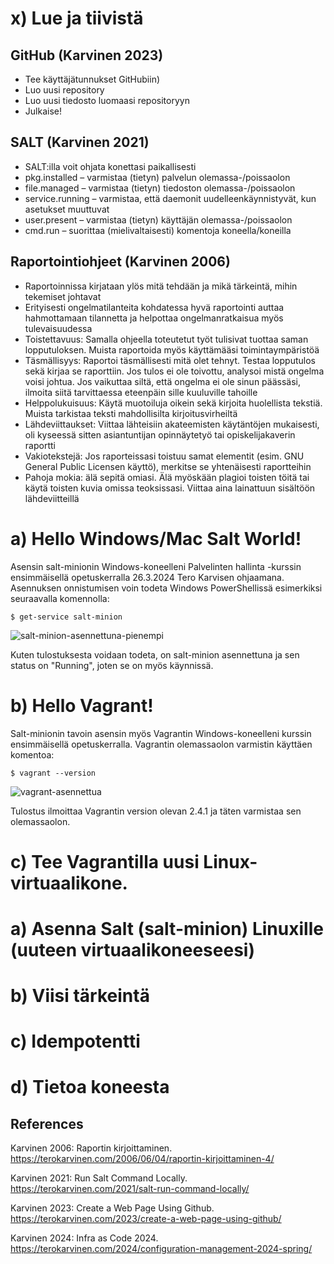 # x) Lue ja tiivistä

## GitHub (Karvinen 2023)
- Tee käyttäjätunnukset GitHubiin)
- Luo uusi repository
- Luo uusi tiedosto luomaasi repositoryyn
- Julkaise!

## SALT (Karvinen 2021)
- SALT:illa voit ohjata konettasi paikallisesti
- pkg.installed – varmistaa (tietyn) palvelun olemassa-/poissaolon
- file.managed – varmistaa (tietyn) tiedoston olemassa-/poissaolon
- service.running – varmistaa, että daemonit uudelleenkäynnistyvät, kun asetukset muuttuvat
- user.present – varmistaa (tietyn) käyttäjän olemassa-/poissaolon
- cmd.run – suorittaa (mielivaltaisesti) komentoja koneella/koneilla

## Raportointiohjeet (Karvinen 2006)
- Raportoinnissa kirjataan ylös mitä tehdään ja mikä tärkeintä, mihin tekemiset johtavat
- Erityisesti ongelmatilanteita kohdatessa hyvä raportointi auttaa hahmottamaan tilannetta ja helpottaa ongelmanratkaisua myös tulevaisuudessa
- Toistettavuus: Samalla ohjeella toteutetut työt tulisivat tuottaa saman lopputuloksen. Muista raportoida myös käyttämääsi toimintaympäristöä
- Täsmällisyys: Raportoi täsmällisesti mitä olet tehnyt. Testaa lopputulos sekä kirjaa se raporttiin. Jos tulos ei ole toivottu, analysoi mistä ongelma voisi johtua. Jos vaikuttaa siltä, että ongelma ei ole sinun päässäsi, ilmoita siitä tarvittaessa eteenpäin sille kuuluville tahoille
- Helppolukuisuus: Käytä muotoiluja oikein sekä kirjoita huolellista tekstiä. Muista tarkistaa teksti mahdollisilta kirjoitusvirheiltä
- Lähdeviittaukset: Viittaa lähteisiin akateemisten käytäntöjen mukaisesti, oli kyseessä sitten asiantuntijan opinnäytetyö tai opiskelijakaverin raportti
- Vakiotekstejä: Jos raporteissasi toistuu samat elementit (esim. GNU General Public Licensen käyttö), merkitse se yhtenäisesti raportteihin
- Pahoja mokia: älä sepitä omiasi. Älä myöskään plagioi toisten töitä tai käytä toisten kuvia omissa teoksissasi. Viittaa aina lainattuun sisältöön lähdeviitteillä

# a) Hello Windows/Mac Salt World!
Asensin salt-minionin Windows-koneelleni Palvelinten hallinta -kurssin ensimmäisellä opetuskerralla 26.3.2024 Tero Karvisen ohjaamana. Asennuksen onnistumisen voin todeta Windows PowerShellissä esimerkiksi seuraavalla komennolla:

```$ get-service salt-minion```

![salt-minion-asennettuna-pienempi](https://github.com/RonSkogberg/palvelinten_hallinta/assets/148875466/c49f76a0-e0f5-466d-8beb-29fca2a45506)

Kuten tulostuksesta voidaan todeta, on salt-minion asennettuna ja sen status on "Running", joten se on myös käynnissä.

# b) Hello Vagrant!
Salt-minionin tavoin asensin myös Vagrantin Windows-koneelleni kurssin ensimmäisellä opetuskerralla. Vagrantin olemassaolon varmistin käyttäen komentoa:

```$ vagrant --version```

![vagrant-asennettua](https://github.com/RonSkogberg/palvelinten_hallinta/assets/148875466/21b6e471-83b1-4c9c-9536-45f131dae6c9)

Tulostus ilmoittaa Vagrantin version olevan 2.4.1 ja täten varmistaa sen olemassaolon.

# c) Tee Vagrantilla uusi Linux-virtuaalikone.

# a) Asenna Salt (salt-minion) Linuxille (uuteen virtuaalikoneeseesi)

# b) Viisi tärkeintä

# c) Idempotentti

# d) Tietoa koneesta

## References
Karvinen 2006: Raportin kirjoittaminen. https://terokarvinen.com/2006/06/04/raportin-kirjoittaminen-4/

Karvinen 2021: Run Salt Command Locally. https://terokarvinen.com/2021/salt-run-command-locally/

Karvinen 2023: Create a Web Page Using Github. https://terokarvinen.com/2023/create-a-web-page-using-github/

Karvinen 2024: Infra as Code 2024. https://terokarvinen.com/2024/configuration-management-2024-spring/
